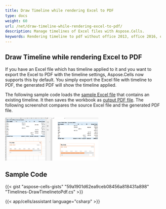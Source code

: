 ```yaml
---
title: Draw Timeline while rendering Excel to PDF
type: docs
weight: 60
url: /net/draw-timeline-while-rendering-excel-to-pdf/
description: Manage timelines of Excel files with Aspose.Cells.
keywords: Rendering timeline to pdf without office 2013, office 2016, office 2019 and office 365
---
```


## **Draw Timeline while rendering Excel to PDF**
If you have an Excel file which has timeline applied to it and you want to export the Excel to PDF with the timeline settings, Aspose.Cells now supports this by default. You simply export the Excel file with timeline to PDF, the generated PDF will show the timeline applied.

The following sample code loads the [sample Excel file](input.xlsx) that contains an existing timeline. It then saves the workbook as [output PDF file](out.pdf). The following screenshot compares the source Excel file and the generated PDF file.

<img src="out.png" width="60%">

## **Sample Code**
{{< gist "aspose-cells-gists" "59a1901d62ea9ceb08456a818431a898" "Timelines-DrawTimelinetoPdf.cs" >}}

{{< app/cells/assistant language="csharp" >}}